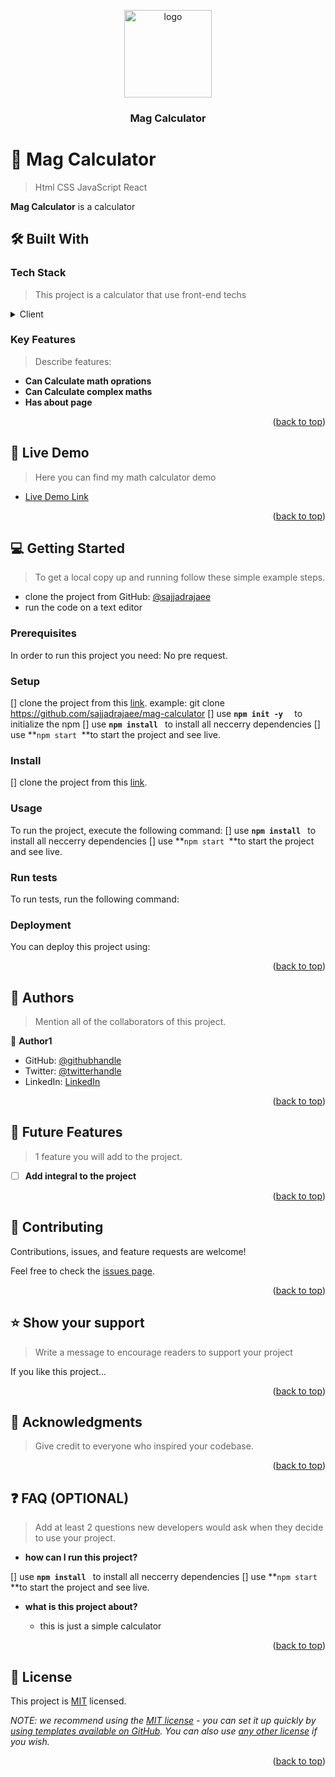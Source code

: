<a name="readme-top"></a>

<!--
HOW TO USE:
This is an example of how you may give instructions on setting up your project locally.

Modify this file to match your project and remove sections that don't apply.

REQUIRED SECTIONS:
- Table of Contents
- About the Project
  - Built With
  - Live Demo
- Getting Started
- Authors
- Future Features
- Contributing
- Show your support
- Acknowledgements
- License

OPTIONAL SECTIONS:
- FAQ

After you're finished please remove all the comments and instructions!
-->

<div align="center">
  <!-- You are encouraged to replace this logo with your own! Otherwise you can also remove it. -->
  <img src="murple_logo.png" alt="logo" width="140"  height="auto" />
  <br/>

  <h3><b>Mag Calculator</b></h3>

</div>

<!-- PROJECT DESCRIPTION -->

# 📖 Mag Calculator <a name="a wonderful mathamtics calculator"></a>

>  Html CSS JavaScript React


**Mag Calculator** is a calculator

## 🛠 Built With <a name="built-with"></a>

### Tech Stack <a name="tech-stack"></a>

> This project is a calculator that use front-end techs

<details>
  <summary>Client</summary>
  <ul>
    <li><a href="https://reactjs.org/">React.js</a></li>
  </ul>
</details>



<!-- Features -->

### Key Features <a name="key-features"></a>

> Describe features:

- **Can Calculate math oprations**
- **Can Calculate complex maths**
- **Has about page**

<p align="right">(<a href="#readme-top">back to top</a>)</p>

<!-- LIVE DEMO -->

## 🚀 Live Demo <a name="live-demo"></a>

> Here you can find my math calculator demo

- [Live Demo Link](https://google.com)

<p align="right">(<a href="#readme-top">back to top</a>)</p>

<!-- GETTING STARTED -->

## 💻 Getting Started <a name="getting-started"></a>

> To get a local copy up and running follow these simple example steps.

- clone the project from GitHub: [@sajjadrajaee](https://github.com/sajjadrajaee/mag-calculator)
- run the code on a text editor

### Prerequisites

In order to run this project you need:
No pre request.
<!--
Example command:

```sh
 gem install rails
```
 -->

### Setup


[] clone the project from this [link](https://github.com/sajjadrajaee/mag-calculator).
   example: git clone https://github.com/sajjadrajaee/mag-calculator
[] use **``npm init -y  ``** to initialize the npm
[] use **``npm install ``** to install all neccerry dependencies
[] use **``npm start ``**to start the project and see live.
<!--
Example commands:

```sh
  cd my-folder
  git clone git@github.com:myaccount/my-project.git
```
--->

### Install

[] clone the project from this [link](https://github.com/sajjadrajaee/mag-calculator).

<!--
Example command:

```sh
  cd my-project
  gem install
```
--->

### Usage

To run the project, execute the following command:
[] use **``npm install ``** to install all neccerry dependencies
[] use **``npm start ``**to start the project and see live.

<!--
Example command:

```sh
  rails server
```
--->

### Run tests

To run tests, run the following command:

<!--
Example command:

```sh
  bin/rails test test/models/article_test.rb
```
--->

### Deployment

You can deploy this project using:

<!--
Example:

```sh

```
 -->

<p align="right">(<a href="#readme-top">back to top</a>)</p>

<!-- AUTHORS -->

## 👥 Authors <a name="authors"></a>

> Mention all of the collaborators of this project.

👤 **Author1**

- GitHub: [@githubhandle](https://github.com/sajjadrajaee)
- Twitter: [@twitterhandle](https://twitter.com/sajjadrajaee)
- LinkedIn: [LinkedIn](https://linkedin.com/in/sajjadrajaee)


<p align="right">(<a href="#readme-top">back to top</a>)</p>

<!-- FUTURE FEATURES -->

## 🔭 Future Features <a name="future-features"></a>

>  1 feature you will add to the project.

- [ ] **Add integral to the project**

<p align="right">(<a href="#readme-top">back to top</a>)</p>

<!-- CONTRIBUTING -->

## 🤝 Contributing <a name="contributing"></a>

Contributions, issues, and feature requests are welcome!

Feel free to check the [issues page](../../issues/).

<p align="right">(<a href="#readme-top">back to top</a>)</p>

<!-- SUPPORT -->

## ⭐️ Show your support <a name="support"></a>

> Write a message to encourage readers to support your project

If you like this project...

<p align="right">(<a href="#readme-top">back to top</a>)</p>

<!-- ACKNOWLEDGEMENTS -->

## 🙏 Acknowledgments <a name="acknowledgements"></a>

> Give credit to everyone who inspired your codebase.



<p align="right">(<a href="#readme-top">back to top</a>)</p>

<!-- FAQ (optional) -->

## ❓ FAQ (OPTIONAL) <a name="faq"></a>

> Add at least 2 questions new developers would ask when they decide to use your project.

- **how can I run this project?**

[] use **``npm install ``** to install all neccerry dependencies
[] use **``npm start ``**to start the project and see live.

- **what is this project about?**

  - this is just a simple calculator

<p align="right">(<a href="#readme-top">back to top</a>)</p>

<!-- LICENSE -->

## 📝 License <a name="license"></a>

This project is [MIT](./LICENSE) licensed.

_NOTE: we recommend using the [MIT license](https://choosealicense.com/licenses/mit/) - you can set it up quickly by [using templates available on GitHub](https://docs.github.com/en/communities/setting-up-your-project-for-healthy-contributions/adding-a-license-to-a-repository). You can also use [any other license](https://choosealicense.com/licenses/) if you wish._

<p align="right">(<a href="#readme-top">back to top</a>)</p>

